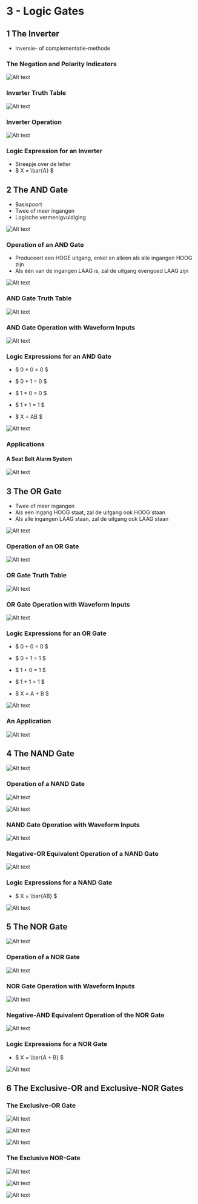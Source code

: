 # 3 - Logic Gates

## 1 The Inverter

* Inversie- of complementatie-methode

### The Negation and Polarity Indicators

![Alt text](image.png)

### Inverter Truth Table

![Alt text](image-1.png)

### Inverter Operation

![Alt text](image-2.png)

### Logic Expression for an Inverter

* Streepje over de letter
* $ X = \bar{A} $ 

## 2 The AND Gate

* Basispoort
* Twee of meer ingangen
* Logische vermenigvuldiging

![Alt text](image-3.png)

### Operation of an AND Gate

* Produceert een HOGE uitgang, enkel en alleen als alle ingangen HOOG zijn
* Als één van de ingangen LAAG is, zal de uitgang evengoed LAAG zijn

![Alt text](image-4.png)

### AND Gate Truth Table

![Alt text](image-5.png)

### AND Gate Operation with Waveform Inputs

![Alt text](image-6.png)

### Logic Expressions for an AND Gate

* $ 0 * 0 = 0 $
* $ 0 * 1 = 0 $
* $ 1 * 0 = 0 $
* $ 1 * 1 = 1 $

* $ X = AB $

![Alt text](image-7.png)

### Applications

#### A Seat Belt Alarm System

![Alt text](image-8.png)

## 3 The OR Gate

* Twee of meer ingangen
* Als een ingang HOOG staat, zal de uitgang ook HOOG staan
* Als alle ingangen LAAG staan, zal de uitgang ook LAAG staan

![Alt text](image-9.png)

### Operation of an OR Gate

![Alt text](image-10.png)

### OR Gate Truth Table

![Alt text](image-11.png)

### OR Gate Operation with Waveform Inputs

![Alt text](image-12.png)

### Logic Expressions for an OR Gate

* $ 0 + 0 = 0 $
* $ 0 + 1 = 1 $
* $ 1 + 0 = 1 $
* $ 1 + 1 = 1 $

* $ X = A + B $

![Alt text](image-13.png)

### An Application

![Alt text](image-14.png)

## 4 The NAND Gate

![Alt text](image-15.png)

### Operation of a NAND Gate

![Alt text](image-16.png)

![Alt text](image-17.png)

### NAND Gate Operation with Waveform Inputs

![Alt text](image-18.png)

### Negative-OR Equivalent Operation of a NAND Gate

![Alt text](image-19.png)

### Logic Expressions for a NAND Gate

* $ X = \bar{AB} $

![Alt text](image-20.png)

## 5 The NOR Gate

![Alt text](image-21.png)

### Operation of a NOR Gate

![Alt text](image-22.png)

### NOR Gate Operation with Waveform Inputs

![Alt text](image-23.png)

### Negative-AND Equivalent Operation of the NOR Gate

![Alt text](image-24.png)

### Logic Expressions for a NOR Gate

* $ X = \bar{A + B} $

![Alt text](image-25.png)

## 6 The Exclusive-OR and Exclusive-NOR Gates

### The Exclusive-OR Gate

![Alt text](image-26.png)

![Alt text](image-27.png)

![Alt text](image-28.png)

### The Exclusive NOR-Gate

![Alt text](image-29.png)

![Alt text](image-30.png)

![Alt text](image-31.png)